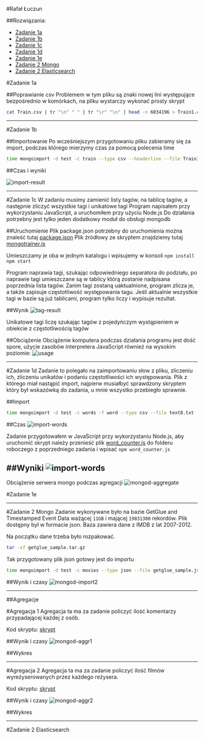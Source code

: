 #Rafał Łuczun

##Rozwiązania:

* [Zadanie 1a](#zadanie-1a)
* [Zadanie 1b](#zadanie-1b)
* [Zadanie 1c](#zadanie-1c)
* [Zadanie 1d](#zadanie-1d)
* [Zadanie 1e](#zadanie-1e)
* [Zadanie 2 Mongo](#zadanie-2-mongo)
* [Zadanie 2 Elasticsearch](#zadanie-2-elasticsearch)

#Zadanie 1a

##Poprawianie csv
Problemem w tym pliku są znaki nowej lini występujące bezpośrednio w komórkach, na pliku wystarczy wykonać prosty skrypt

```sh
cat Train.csv | tr "\n" " " | tr "\r" "\n" | head -n 6034196 > Train1.csv
```

***

#Zadanie 1b

##Importowanie
Po wcześniejszym przygotowaniu pliku zabieramy się za import, podczas którego mierzymy czas za pomocą polecenia time

```sh
time mongoimport -d test -c train --type csv --headerline --file Train1.csv
```

##Czas i wyniki

![import-result](../../images/rluczun/import.png)

***

#Zadanie 1c
W zadaniu musimy zamienić listy tagów, na tablicę tagów, a następnie zliczyć wszystkie tagi i unikatowe tagi
Program napisałem przy wykorzystaniu JavaScript, a uruchomiłem przy użyciu Node.js
Do działania potrzebny jest tylko jeden dodatkowy moduł do obsługi mongodb

##Uruchomienie
Plik package.json potrzebny do uruchomienia można znaleść tutaj [package.json](../../scripts/rluczun/package.json)
Plik źródłowy ze skryptem znajdziemy tutaj [mongotrainer.js](../../scripts/rluczun/mongotrainer.js) 

Umieszczamy je oba w jednym katalogu i wpisujemy w konsoli
`npm install`
`npm start`

Program naprawia tagi, szukając odpowiedniego separatora do podziału, po naprawie tagi umieszczane są w tablicy którą zostanie nadpisana poprzednia lista tagów.
Zanim tagi zostaną uaktualnione, program zlicza je, a także zapisuje częstotliwość występowania tagu.
Jeśli aktualnie wszystkie tagi w bazie są już tablicami, program tylko liczy i wypisuje rezultat.

##Wynik
![tag-result](../../images/rluczun/tags_result.png)

Unikatowe tagi liczę szukając tagów z pojedyńczym wystąpieniem w obiekcie z częstotliwością tagów

##Obciążenie
Obciążenie komputera podczas działania programu jest dość spore, użycie zasobów interpretera JavaScript również na wysokim poziomie:
![usage](../../images/rluczun/tags_js_usage.png)

***

#Zadanie 1d
Zadanie to polegało na zaimportowaniu słow z pliku, zliczeniu ich, zliczeniu unikatów i podaniu częstotliwości ich występowania.
Plik z którego miał nastąpić import, najpierw musiałbyć sprawdzony skryptem który był wskazówką do zadania, u mnie wszystko przebiegło sprawnie.

##Import
```sh
time mongoimport -d test -c words -f word --type csv --file text8.txt
```

##Czas
![import-words](../../images/rluczun/import_words.png)

Zadanie przygotowałem w JavaScript przy wykorzystaniu Node.js, aby uruchomić skrypt należy przenieść plik [word_counter.js](../../scripts/rluczun/word_counter.js) do folderu roboczego z poprzedniego zadania
i wpisać `npm word_counter.js`

##Wyniki
![import-words](../../images/rluczun/words_result.png)
---
Obciążenie serwera mongo podczas agregacji
![mongod-aggregate](../../images/rluczun/mongod_aggregate.png)

#Zadanie 1e

---

#Zadanie 2 Mongo
Zadanie wykonywane było na bazie GetGlue and Timestamped Event Data ważącej `11GB` i mającej `19831300` rekordów. Plik dostępny był w formacie json. Baza zawiera dane z IMDB z lat 2007-2012.

Na początku dane trzeba było rozpakować.
```sh
tar -xf getglue_sample.tar.gz
```

Tak przygotowany plik json gotowy jest do importu
```sh
time mongoimport -d test -c movies --type json --file getglue_sample.json
```

##Wynik i czasy
![mongod-import2](../../images/rluczun/mongoimport.png)

---

##Agregacje

#Agregacja 1
Agregacja ta ma za zadanie policzyć ilość komentarzy przypadającej każdej z osób.

Kod skryptu: [skrypt](../../scripts/rluczun/mongo_aggr1.js)

##Wynik i czasy
![mongod-aggr1](../../images/rluczun/mongo_aggr1.PNG)

##Wykres

---

#Agregacja 2
Agregacja ta ma za zadanie policzyć ilość filmów wyreżyserowanych przez każdego reżysera.

Kod skryptu: [skrypt](../../scripts/rluczun/mongo_aggr2.js)

##Wynik i czasy
![mongod-aggr2](../../images/rluczun/mongo_aggr2.PNG)

##Wykres

---

#Zadanie 2 Elasticsearch